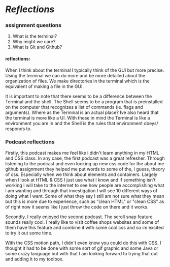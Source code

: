 # **_Reflections_**

### **assignment questions**

1. What is the terminal?
2. Why might we care?
3. What is Git and Github?

#### **reflections:**

When I think about the terminal I typically think of the GUI but more precise. Using the terminal we can do more and be more detailed about the organization of files. We make directories in the terminal which is the equivalent of making a file in the GUI.

It is important to note that there seems to be a difference between the Terminal and the shell. The Shell seems to be a program that is preinstalled on the computer that recognizes a list of commands (ie. flags and arguments). Where as the Terminal is an actual place? Ive also heard that the terminal is more like a UI. With these in mind the Terminal is like a environment you are in and the Shell is the rules that environment obeys/ responds to.

### **Podcast reflections**

Firstly, this podcast makes me feel like i didn't learn anything in my HTML and CSS class. In any case, the first podcast was a great refresher. Through listening to the podcast and even looking up new css code for the about me github assignment they helped me put words to some of the, i guess, theory of css. Especially when we think about elements and containers. Largely when I look at HTML & CSS I just use what I know and if something isn't working I will take to the internet to see how people are accomplishing what i am wanting and through that investigation I will see 10 different ways of doing what I want. Some of what they say I still am not sure what they mean but this is more due to experience, such as "clean HTML" or "clean CSS" as of right now it seems like I just throw the code on there and it works.

Secondly, I really enjoyed the second podcast. The scroll snap feature sounds really cool. I really like to visit coffee shops websites and some of them have this feature and combine it with some cool css and so im excited to try it out some time.

With the CSS motion path, I didn't even know you could do this with CSS. I thought it had to be done with some sort of gif graphic and some Java or some crazy language but with that I am looking forward to trying that out and adding it to my toolbox.
